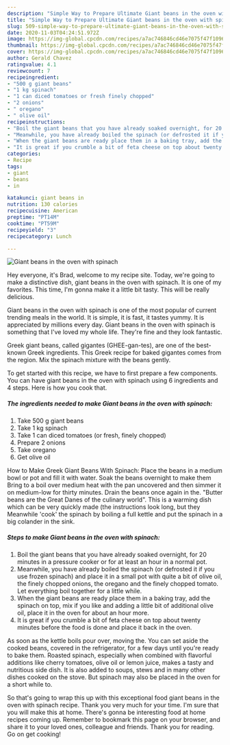 ```yaml
---
description: "Simple Way to Prepare Ultimate Giant beans in the oven with spinach"
title: "Simple Way to Prepare Ultimate Giant beans in the oven with spinach"
slug: 509-simple-way-to-prepare-ultimate-giant-beans-in-the-oven-with-spinach
date: 2020-11-03T04:24:51.972Z
image: https://img-global.cpcdn.com/recipes/a7ac746846cd46e7075f47f109696ceb/751x532cq70/giant-beans-in-the-oven-with-spinach-recipe-main-photo.jpg
thumbnail: https://img-global.cpcdn.com/recipes/a7ac746846cd46e7075f47f109696ceb/751x532cq70/giant-beans-in-the-oven-with-spinach-recipe-main-photo.jpg
cover: https://img-global.cpcdn.com/recipes/a7ac746846cd46e7075f47f109696ceb/751x532cq70/giant-beans-in-the-oven-with-spinach-recipe-main-photo.jpg
author: Gerald Chavez
ratingvalue: 4.1
reviewcount: 7
recipeingredient:
- "500 g giant beans"
- "1 kg spinach"
- "1 can diced tomatoes or fresh finely chopped"
- "2 onions"
- " oregano"
- " olive oil"
recipeinstructions:
- "Boil the giant beans that you have already soaked overnight, for 20 minutes in a pressure cooker or for at least an hour in a normal pot."
- "Meanwhile, you have already boiled the spinach (or defrosted it if you use frozen spinach) and place it in a small pot with quite a bit of olive oil, the finely chopped onions, the oregano and the finely chopped tomato. Let everything boil together for a little while."
- "When the giant beans are ready place them in a baking tray, add the spinach on top, mix if you like and adding a little bit of additional olive oil, place it in the oven for about an hour more."
- "It is great if you crumble a bit of feta cheese on top about twenty minutes before the food is done and place it back in the oven."
categories:
- Recipe
tags:
- giant
- beans
- in

katakunci: giant beans in 
nutrition: 130 calories
recipecuisine: American
preptime: "PT14M"
cooktime: "PT59M"
recipeyield: "3"
recipecategory: Lunch

---
```



![Giant beans in the oven with spinach](https://img-global.cpcdn.com/recipes/a7ac746846cd46e7075f47f109696ceb/751x532cq70/giant-beans-in-the-oven-with-spinach-recipe-main-photo.jpg)

Hey everyone, it's Brad, welcome to my recipe site. Today, we're going to make a distinctive dish, giant beans in the oven with spinach. It is one of my favorites. This time, I'm gonna make it a little bit tasty. This will be really delicious.

Giant beans in the oven with spinach is one of the most popular of current trending meals in the world. It is simple, it is fast, it tastes yummy. It is appreciated by millions every day. Giant beans in the oven with spinach is something that I've loved my whole life. They're fine and they look fantastic.

Greek giant beans, called gigantes (GHEE-gan-tes), are one of the best-known Greek ingredients. This Greek recipe for baked gigantes comes from the region. Mix the spinach mixture with the beans gently.


To get started with this recipe, we have to first prepare a few components. You can have giant beans in the oven with spinach using 6 ingredients and 4 steps. Here is how you cook that.

<!--inarticleads1-->

##### The ingredients needed to make Giant beans in the oven with spinach:

1. Take 500 g giant beans
1. Take 1 kg spinach
1. Take 1 can diced tomatoes (or fresh, finely chopped)
1. Prepare 2 onions
1. Take  oregano
1. Get  olive oil


How to Make Greek Giant Beans With Spinach: Place the beans in a medium bowl or pot and fill it with water. Soak the beans overnight to make them Bring to a boil over medium heat with the pan uncovered and then simmer it on medium-low for thirty minutes. Drain the beans once again in the. &#34;Butter beans are the Great Danes of the culinary world&#34;. This is a warming dish which can be very quickly made (the instructions look long, but they Meanwhile &#39;cook&#39; the spinach by boiling a full kettle and put the spinach in a big colander in the sink. 

<!--inarticleads2-->

##### Steps to make Giant beans in the oven with spinach:

1. Boil the giant beans that you have already soaked overnight, for 20 minutes in a pressure cooker or for at least an hour in a normal pot.
1. Meanwhile, you have already boiled the spinach (or defrosted it if you use frozen spinach) and place it in a small pot with quite a bit of olive oil, the finely chopped onions, the oregano and the finely chopped tomato. Let everything boil together for a little while.
1. When the giant beans are ready place them in a baking tray, add the spinach on top, mix if you like and adding a little bit of additional olive oil, place it in the oven for about an hour more.
1. It is great if you crumble a bit of feta cheese on top about twenty minutes before the food is done and place it back in the oven.


As soon as the kettle boils pour over, moving the. You can set aside the cooked beans, covered in the refrigerator, for a few days until you&#39;re ready to bake them. Roasted spinach, especially when combined with flavorful additions like cherry tomatoes, olive oil or lemon juice, makes a tasty and nutritious side dish. It is also added to soups, stews and in many other dishes cooked on the stove. But spinach may also be placed in the oven for a short while to. 

So that's going to wrap this up with this exceptional food giant beans in the oven with spinach recipe. Thank you very much for your time. I'm sure that you will make this at home. There's gonna be interesting food at home recipes coming up. Remember to bookmark this page on your browser, and share it to your loved ones, colleague and friends. Thank you for reading. Go on get cooking!
